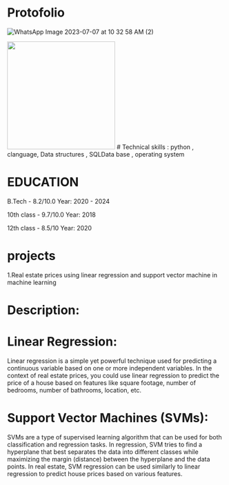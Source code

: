 # Protofolio 

![WhatsApp Image 2023-07-07 at 10 32 58 AM (2)](https://github.com/manikantareddychamala/Mani.Portfolio/assets/162694056/18f3bec3-7f07-4adc-8433-6235429d4e14)

<img src="(https://github.com/manikantareddychamala/Mani.Portfolio/assets/162694056/18f3bec3-7f07-4adc-8433-6235429d4e14)" width="250" height="250">
# Technical skills : 
python , clanguage, Data structures , SQLData base , operating system

# EDUCATION
B.Tech - 8.2/10.0    Year: 2020 - 2024

10th class - 9.7/10.0    Year: 2018

12th class - 8.5/10      Year: 2020

# projects
1.Real estate prices using linear regression and support vector machine in machine learning
# Description:

# Linear Regression:

Linear regression is a simple yet powerful technique used for predicting a continuous variable based on one or more independent variables.
In the context of real estate prices, you could use linear regression to predict the price of a house based on features like square footage, number of bedrooms, number of bathrooms, location, etc.

# Support Vector Machines (SVMs):

SVMs are a type of supervised learning algorithm that can be used for both classification and regression tasks.
In regression, SVM tries to find a hyperplane that best separates the data into different classes while maximizing the margin (distance) between the hyperplane and the data points.
In real estate, SVM regression can be used similarly to linear regression to predict house prices based on various features.
